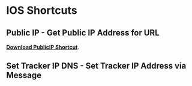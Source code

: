 # IOS Shortcuts
## Public IP - Get Public IP Address for URL

**[Download PublicIP Shortcut](https://github.com/sebrighte/IOS_Shortcuts/raw/main/PublicIP/PublicIP.shortcut)**.

## Set Tracker IP DNS - Set Tracker IP Address via Message


